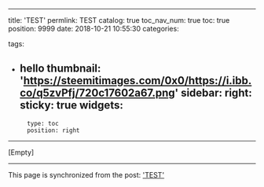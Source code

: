 
---
title: 'TEST'
permlink: TEST
catalog: true
toc_nav_num: true
toc: true
position: 9999
date: 2018-10-21 10:55:30
categories:

tags:
- hello
thumbnail: 'https://steemitimages.com/0x0/https://i.ibb.co/q5zvPfj/720c17602a67.png'
sidebar:
    right:
        sticky: true
widgets:
    -
        type: toc
        position: right
---


[Empty]

- - -

This page is synchronized from the post: ['TEST'](https://steempeak.com/@jacobyu/255-hj-hello)
